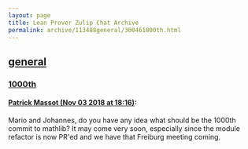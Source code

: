 ```yaml
---
layout: page
title: Lean Prover Zulip Chat Archive 
permalink: archive/113488general/300461000th.html
---
```


## [general](index.html)
### [1000th](300461000th.html)

#### [Patrick Massot (Nov 03 2018 at 18:16)](https://leanprover.zulipchat.com/#narrow/stream/113488-general/topic/1000th/near/137121167):
Mario and Johannes, do you have any idea what should be the 1000th commit to mathlib? It may come very soon, especially since the module refactor is now PR'ed and we have that Freiburg meeting coming.

